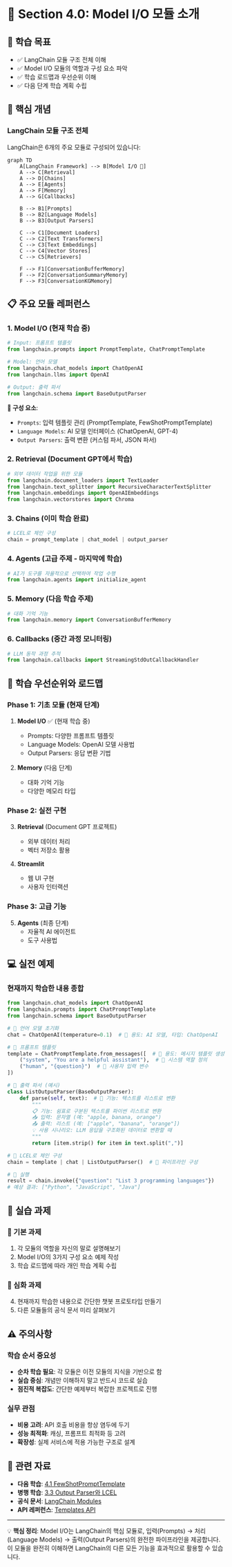 # 📖 Section 4.0: Model I/O 모듈 소개

## 🎯 학습 목표
- ✅ LangChain 모듈 구조 전체 이해
- ✅ Model I/O 모듈의 역할과 구성 요소 파악
- ✅ 학습 로드맵과 우선순위 이해
- ✅ 다음 단계 학습 계획 수립

## 🧠 핵심 개념

### LangChain 모듈 구조 전체
LangChain은 6개의 주요 모듈로 구성되어 있습니다:

```mermaid
graph TD
    A[LangChain Framework] --> B[Model I/O 📍]
    A --> C[Retrieval]
    A --> D[Chains]
    A --> E[Agents]
    A --> F[Memory]
    A --> G[Callbacks]
    
    B --> B1[Prompts]
    B --> B2[Language Models]
    B --> B3[Output Parsers]
    
    C --> C1[Document Loaders]
    C --> C2[Text Transformers]
    C --> C3[Text Embeddings]
    C --> C4[Vector Stores]
    C --> C5[Retrievers]
    
    F --> F1[ConversationBufferMemory]
    F --> F2[ConversationSummaryMemory]
    F --> F3[ConversationKGMemory]
```

## 📋 주요 모듈 레퍼런스

### 1. Model I/O (현재 학습 중)
```python
# Input: 프롬프트 템플릿
from langchain.prompts import PromptTemplate, ChatPromptTemplate

# Model: 언어 모델
from langchain.chat_models import ChatOpenAI
from langchain.llms import OpenAI

# Output: 출력 파서
from langchain.schema import BaseOutputParser
```

**📌 구성 요소**:
- `Prompts`: 입력 템플릿 관리 (PromptTemplate, FewShotPromptTemplate)
- `Language Models`: AI 모델 인터페이스 (ChatOpenAI, GPT-4)
- `Output Parsers`: 출력 변환 (커스텀 파서, JSON 파서)

### 2. Retrieval (Document GPT에서 학습)
```python
# 외부 데이터 작업을 위한 모듈
from langchain.document_loaders import TextLoader
from langchain.text_splitter import RecursiveCharacterTextSplitter
from langchain.embeddings import OpenAIEmbeddings
from langchain.vectorstores import Chroma
```

### 3. Chains (이미 학습 완료)
```python
# LCEL로 체인 구성
chain = prompt_template | chat_model | output_parser
```

### 4. Agents (고급 주제 - 마지막에 학습)
```python
# AI가 도구를 자율적으로 선택하여 작업 수행
from langchain.agents import initialize_agent
```

### 5. Memory (다음 학습 주제)
```python
# 대화 기억 기능
from langchain.memory import ConversationBufferMemory
```

### 6. Callbacks (중간 과정 모니터링)
```python
# LLM 동작 과정 추적
from langchain.callbacks import StreamingStdOutCallbackHandler
```

## 🔧 학습 우선순위와 로드맵

### Phase 1: 기초 모듈 (현재 단계)
1. **Model I/O** ✅ (현재 학습 중)
   - Prompts: 다양한 프롬프트 템플릿
   - Language Models: OpenAI 모델 사용법
   - Output Parsers: 응답 변환 기법

2. **Memory** (다음 단계)
   - 대화 기억 기능
   - 다양한 메모리 타입

### Phase 2: 실전 구현
3. **Retrieval** (Document GPT 프로젝트)
   - 외부 데이터 처리
   - 벡터 저장소 활용

4. **Streamlit** 
   - 웹 UI 구현
   - 사용자 인터랙션

### Phase 3: 고급 기능
5. **Agents** (최종 단계)
   - 자율적 AI 에이전트
   - 도구 사용법

## 💻 실전 예제

### 현재까지 학습한 내용 종합
```python
from langchain.chat_models import ChatOpenAI
from langchain.prompts import ChatPromptTemplate
from langchain.schema import BaseOutputParser

# 📌 언어 모델 초기화
chat = ChatOpenAI(temperature=0.1)  # 📌 용도: AI 모델, 타입: ChatOpenAI

# 📌 프롬프트 템플릿
template = ChatPromptTemplate.from_messages([  # 📌 용도: 메시지 템플릿 생성
    ("system", "You are a helpful assistant"),  # 📌 시스템 역할 정의
    ("human", "{question}")  # 📌 사용자 입력 변수
])

# 📌 출력 파서 (예시)
class ListOutputParser(BaseOutputParser):
    def parse(self, text):  # 📌 기능: 텍스트를 리스트로 변환
        """
        📋 기능: 쉼표로 구분된 텍스트를 파이썬 리스트로 변환
        📥 입력: 문자열 (예: "apple, banana, orange")
        📤 출력: 리스트 (예: ["apple", "banana", "orange"])
        💡 사용 시나리오: LLM 응답을 구조화된 데이터로 변환할 때
        """
        return [item.strip() for item in text.split(",")]

# 📌 LCEL로 체인 구성
chain = template | chat | ListOutputParser()  # 📌 파이프라인 구성

# 📌 실행
result = chain.invoke({"question": "List 3 programming languages"})
# 예상 결과: ["Python", "JavaScript", "Java"]
```

## 🧪 실습 과제

### 🔨 기본 과제
1. 각 모듈의 역할을 자신의 말로 설명해보기
2. Model I/O의 3가지 구성 요소 예제 작성
3. 학습 로드맵에 따라 개인 학습 계획 수립

### 🚀 심화 과제
4. 현재까지 학습한 내용으로 간단한 챗봇 프로토타입 만들기
5. 다른 모듈들의 공식 문서 미리 살펴보기

## ⚠️ 주의사항

### 학습 순서 중요성
- **순차 학습 필요**: 각 모듈은 이전 모듈의 지식을 기반으로 함
- **실습 중심**: 개념만 이해하지 말고 반드시 코드로 실습
- **점진적 복잡도**: 간단한 예제부터 복잡한 프로젝트로 진행

### 실무 관점
- **비용 고려**: API 호출 비용을 항상 염두에 두기
- **성능 최적화**: 캐싱, 프롬프트 최적화 등 고려
- **확장성**: 실제 서비스에 적용 가능한 구조로 설계

## 🔗 관련 자료
- **다음 학습**: [4.1 FewShotPromptTemplate](./4.1_FewShotPromptTemplate.md)
- **병행 학습**: [3.3 Output Parser와 LCEL](../Chapter_3_LCEL/3.3_OutputParser_LCEL.md)
- **공식 문서**: [LangChain Modules](https://python.langchain.com/docs/modules/)
- **API 레퍼런스**: [Templates API](../API_Reference/Templates_API.md)

---

💡 **핵심 정리**: Model I/O는 LangChain의 핵심 모듈로, 입력(Prompts) → 처리(Language Models) → 출력(Output Parsers)의 완전한 파이프라인을 제공합니다. 이 모듈을 완전히 이해하면 LangChain의 다른 모든 기능을 효과적으로 활용할 수 있습니다.